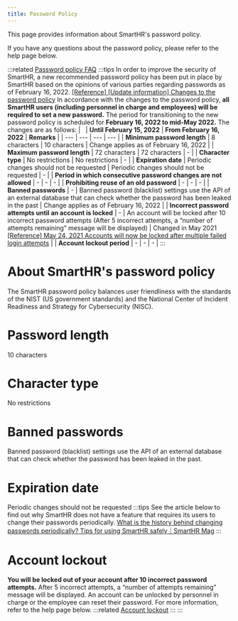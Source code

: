 ```yaml
---
title: Password Policy
---
```

This page provides information about SmartHR's password policy.

If you have any questions about the password policy, please refer to the help page below.

:::related
[Password policy FAQ](https://knowledge.smarthr.jp/hc/ja/articles/4415576721177)
:::tips
In order to improve the security of SmartHR, a new recommended password policy has been put in place by SmartHR based on the opinions of various parties regarding passwords as of February 16, 2022.
[\[Reference\] \[Update information\] Changes to the password policy](https://smarthr.jp/update/32157)
In accordance with the changes to the password policy, **all SmartHR users (including personnel in charge and employees) will be required to set a new password.**
The period for transitioning to the new password policy is scheduled for **February 16, 2022 to mid-May 2022.**
The changes are as follows:
|   | **Until February 15, 2022** | **From February 16, 2022** | **Remarks** |
| --- | --- | --- | --- |
| **Minimum password length** | 8 characters | 10 characters | Change applies as of February 16, 2022 |
| **Maximum password length** | 72 characters | 72 characters | \- |
| **Character type** | No restrictions | No restrictions | \- |
| **Expiration date** | Periodic changes should not be requested | Periodic changes should not be requested | \- |
| **Period in which consecutive password changes are not allowed** |   \-   | \- | \- |
| **Prohibiting reuse of an old password** | \- | \- | \- |
| **Banned passwords** | \- | Banned password (blacklist) settings use the API of an external database that can check whether the password has been leaked in the past | Change applies as of February 16, 2022 |
| **Incorrect password attempts until an account is locked** | \- | An account will be locked after 10 incorrect password attempts (After 5 incorrect attempts, a “number of attempts remaining” message will be displayed) |   Changed in May 2021  [\[Reference\] May 24, 2021 Accounts will now be locked after multiple failed login attempts](https://knowledge.smarthr.jp/hc/ja/articles/900007325243-2021-05-24-%E3%83%AD%E3%82%B0%E3%82%A4%E3%83%B3%E3%81%AB%E7%B9%B0%E3%82%8A%E8%BF%94%E3%81%97%E5%A4%B1%E6%95%97%E3%81%97%E3%81%9F%E5%A0%B4%E5%90%88%E3%81%AB%E3%82%A2%E3%82%AB%E3%82%A6%E3%83%B3%E3%83%88%E3%82%92%E3%83%AD%E3%83%83%E3%82%AF%E3%81%99%E3%82%8B%E3%82%88%E3%81%86%E3%81%AB%E3%81%97%E3%81%BE%E3%81%97%E3%81%9F)   |
| **Account lockout period** | \- | \- | \- |
:::
# About SmartHR's password policy
The SmartHR password policy balances user friendliness with the standards of the NIST (US government standards) and the National Center of Incident Readiness and Strategy for Cybersecurity (NISC).
# Password length
10 characters
# Character type
No restrictions
# Banned passwords
Banned password (blacklist) settings use the API of an external database that can check whether the password has been leaked in the past.
# Expiration date
Periodic changes should not be requested
:::tips
See the article below to find out why SmartHR does not have a feature that requires its users to change their passwords periodically.
[What is the history behind changing passwords periodically? Tips for using SmartHR safely｜SmartHR Mag](https://mag.smarthr.jp/guide/cloud-hrl/detail/password_history/)
:::
# Account lockout
**You will be locked out of your account after 10 incorrect password attempts.**
After 5 incorrect attempts, a “number of attempts remaining” message will be displayed.
An account can be unlocked by personnel in charge or the employee can reset their password.
For more information, refer to the help page below.
:::related
[Account lockout](https://knowledge.smarthr.jp/hc/ja/sections/900000946326-%E3%82%A2%E3%82%AB%E3%82%A6%E3%83%B3%E3%83%88%E3%83%AD%E3%83%83%E3%82%AF)
:::
:::
